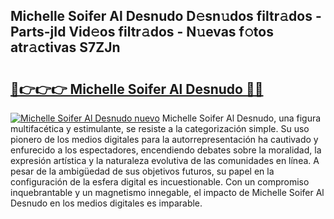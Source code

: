 ## Michelle Soifer Al Desnudo D𝚎sn𝚞dos filtr𝚊dos - Parts-jId Vid𝚎os filtr𝚊dos - N𝚞evas f𝚘tos atr𝚊ctivas S7ZJn

# <h2><a href="http://mb8zfz8.tromn.icu/?c=Michelle+Soifer+Al+Desnudo">🔗👉👉👉 Michelle Soifer Al Desnudo 🔗🔗</a></h2>

[![Michelle Soifer Al Desnudo nuevo](https://i.imgur.com/pEAQMta.gif)](http://mb8zfz8.tromn.icu/?c=Michelle+Soifer+Al+Desnudo)
Michelle Soifer Al Desnudo, una figura multifacética y estimulante, se resiste a la categorización simple. Su uso pionero de los medios digitales para la autorrepresentación ha cautivado y enfurecido a los espectadores, encendiendo debates sobre la moralidad, la expresión artística y la naturaleza evolutiva de las comunidades en línea. A pesar de la ambigüedad de sus objetivos futuros, su papel en la configuración de la esfera digital es incuestionable. Con un compromiso inquebrantable y un magnetismo innegable, el impacto de Michelle Soifer Al Desnudo en los medios digitales es imparable.
